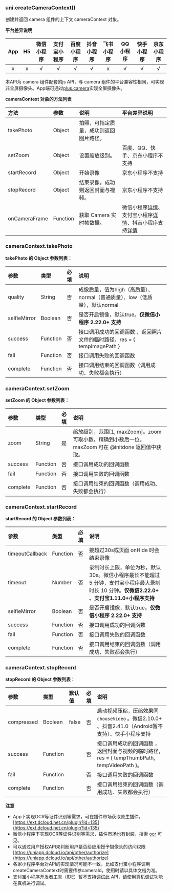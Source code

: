 ### uni.createCameraContext()
创建并返回 camera 组件的上下文 cameraContext 对象。

**平台差异说明**

|App|H5|微信小程序|支付宝小程序|百度小程序|抖音小程序|飞书小程序|QQ小程序|快手小程序|京东小程序|
|:-:|:-:|:-:|:-:|:-:|:-:|:-:|:-:|:-:|:-:|
|x|x|√|√|√|√|x|√|√|√|

本API为 camera 组件配套的js API，与 camera 组件的平台兼容性相同，可实现非全屏摄像头。App端可通过[plus.camera](https://www.html5plus.org/doc/zh_cn/camera.html)实现全屏摄像头。

**cameraContext 对象的方法列表**

|方法|参数|说明|平台差异说明|
|:-|:-|:-|:-|
|takePhoto|Object|拍照，可指定质量，成功则返回图片路径。||
|setZoom|Object|设置缩放级别。|百度、QQ、快手、京东小程序不支持|
|startRecord|Object|开始录像|京东小程序不支持|
|stopRecord|Object|结束录像，成功则返回封面与视频。|京东小程序不支持|
|onCameraFrame|Function|获取 Camera 实时帧数据。|微信小程序[详情](https://developers.weixin.qq.com/miniprogram/dev/api/CameraContext.onCameraFrame.html)、支付宝小程序[详情](https://opendocs.alipay.com/mini/03qitt)、抖音小程序支持[详情](https://developer.open-douyin.com/docs/resource/zh-CN/mini-app/develop/api/media/camera/camera-context/camera-context-on-camera-frame)|

### cameraContext.takePhoto
**takePhoto 的 Object 参数列表：**

|参数|类型|必填|说明|
|:-|:-|:-|:-|
|quality|String|否|成像质量，值为high（高质量）、normal（普通质量）、low（低质量），默认normal|
|selfieMirror|Boolean|否|是否开启镜像，默认true。**仅微信小程序 2.22.0+ 支持**|
|success|Function|否|接口调用成功的回调函数 ，返回照片文件的临时路径，res = { tempImagePath }|
|fail|Function|否|接口调用失败的回调函数|
|complete|Function|否|接口调用结束的回调函数（调用成功、失败都会执行）|

### cameraContext.setZoom
**setZoom 的 Object 参数列表：**

|参数|类型|必填|说明|
|:-|:-|:-|:-|
|zoom|String|是|缩放级别，范围[1, maxZoom]。zoom 可取小数，精确到小数后一位。maxZoom 可在 @initdone 返回值中获取。|
|success|Function|否|接口调用成功的回调函数|
|fail|Function|否|接口调用失败的回调函数|
|complete|Function|否|接口调用结束的回调函数（调用成功、失败都会执行）|

### cameraContext.startRecord
**startRecord 的 Object 参数列表：**

|参数|类型|必填|说明|
|:-|:-|:-|:-|
|timeoutCallback|Function|否|接超过30s或页面 onHide 时会结束录像|
|timeout|Number|否|录制时长上限，单位为秒，默认30s。微信小程序最长不能超过 5 分钟，支付宝小程序最大录制时长 10 分钟。**仅微信2.22.0+ 、支付宝1.11.0+小程序支持**|
|selfieMirror|Boolean|否|是否开启镜像，默认true。**仅微信小程序 2.22.0+ 支持**|
|success|Function|否|接口调用成功的回调函数|
|fail|Function|否|接口调用失败的回调函数|
|complete|Function|否|接口调用结束的回调函数（调用成功、失败都会执行）|

### cameraContext.stopRecord
**stopRecord 的 Object 参数列表：**

|参数|类型|默认值|必填|说明|
|:-|:-|:-|:-|:-|
|compressed|Boolean|false|否|启动视频压缩，压缩效果同 `chooseVideo` 。微信2.10.0+ 、抖音2.41.0（Android暂不支持）、快手小程序支持|
|success|Function||否|接口调用成功的回调函数 ，返回封面与视频的临时路径，res = { tempThumbPath, tempVideoPath }。|
|fail|Function||否|接口调用失败的回调函数|
|complete|Function||否|接口调用结束的回调函数（调用成功、失败都会执行）|

**注意**

- App下实现OCR等证件识别等需求，可在插件市场获取原生插件，[https://ext.dcloud.net.cn/plugin?id=135](https://ext.dcloud.net.cn/plugin?id=135)
- 微信小程序下实现OCR等证件识别等需求，插件市场也有封装，搜索 [ocr](https://ext.dcloud.net.cn/search?q=ocr) 可见。
- 可以通过用户授权API来判断用户是否给应用授予摄像头的访问权限[https://uniapp.dcloud.io/api/other/authorize](https://uniapp.dcloud.io/api/other/authorize)
- 各家小程序平台对API的实现情况可能不一致，比如支付宝小程序调用createCameraContext时需要传参cameraId，使用时请以具体文档为准。
- 支付宝小程序开发者工具（IDE）暂不支持调试此 API，请使用真机调试功能在真机进行调试。
